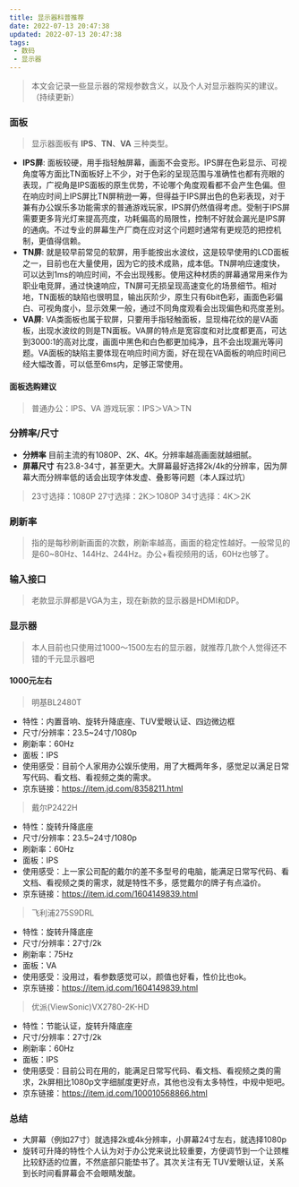 ```yaml
---
title: 显示器科普推荐
date: 2022-07-13 20:47:38
updated: 2022-07-13 20:47:38
tags: 
 - 数码
 - 显示器
---
```

> 本文会记录一些显示器的常规参数含义，以及个人对显示器购买的建议。（持续更新）
### 面板
> 显示器面板有 **IPS**、**TN**、**VA** 三种类型。

+ **IPS屏**: 面板较硬，用手指轻触屏幕，画面不会变形。IPS屏在色彩显示、可视角度等方面比TN面板好上不少，对于色彩的呈现范围与准确性也都有亮眼的表现，广视角是IPS面板的原生优势，不论哪个角度观看都不会产生色偏。但在响应时间上IPS屏比TN屏稍逊一筹，但得益于IPS屏出色的色彩表现，对于兼有办公娱乐多功能需求的普通游戏玩家，IPS屏仍然值得考虑。受制于IPS屏需要更多背光灯来提高亮度，功耗偏高的局限性，控制不好就会漏光是IPS屏的通病。不过专业的屏幕生产厂商在应对这个问题时通常有更规范的把控机制，更值得信赖。
+ **TN屏**: 就是较早前常见的软屏，用手能按出水波纹，这是较早使用的LCD面板之一，目前也在大量使用，因为它的技术成熟，成本低。TN屏响应速度快，可以达到1ms的响应时间，不会出现残影。使用这种材质的屏幕通常用来作为职业电竞屏，通过快速响应，TN屏可无损呈现高速变化的场景细节。相对地，TN面板的缺陷也很明显，输出灰阶少，原生只有6bit色彩，画面色彩偏白、可视角度小，显示效果一般，通过不同角度观看会出现偏色和亮度差别。
+ **VA屏**: VA类面板也属于软屏，只要用手指轻触面板，显现梅花纹的是VA面板，出现水波纹的则是TN面板。VA屏的特点是宽容度和对比度都更高，可达到3000:1的高对比度，画面中黑色和白色都更加纯净，且不会出现漏光等问题。VA面板的缺陷主要体现在响应时间方面，好在现在VA面板的响应时间已经大幅改善，可以低至6ms内，足够正常使用。

#### 面板选购建议
> 普通办公：IPS、VA
> 游戏玩家：IPS＞VA＞TN

### 分辨率/尺寸

+ **分辨率** 目前主流的有1080P、2K、4K。分辨率越高画面就越细腻。
+ **屏幕尺寸** 有23.8-34寸，甚至更大。大屏幕最好选择2k/4k的分辨率，因为屏幕大而分辨率低的话会出现字体发虚、叠影等问题（本人踩过坑）
  
> 23寸选择：1080P
> 27寸选择：2K＞1080P
> 34寸选择：4K＞2K

### 刷新率

> 指的是每秒刷新画面的次数，刷新率越高，画面的稳定性越好。一般常见的是60~80Hz、144Hz、244Hz。办公+看视频用的话，60Hz也够了。

### 输入接口

> 老款显示屏都是VGA为主，现在新款的显示器是HDMI和DP。

### 显示器

> 本人目前也只使用过1000～1500左右的显示器，就推荐几款个人觉得还不错的千元显示器吧

#### 1000元左右

> 明基BL2480T

+ 特性：内置音响、旋转升降底座、TUV爱眼认证、四边微边框
+ 尺寸/分辨率：23.5~24寸/1080p
+ 刷新率：60Hz
+ 面板：IPS
+ 使用感受：目前个人家用办公娱乐使用，用了大概两年多，感觉足以满足日常写代码、看文档、看视频之类的需求。
+ 京东链接：https://item.jd.com/8358211.html

> 戴尔P2422H 

+ 特性：旋转升降底座
+ 尺寸/分辨率：23.5~24寸/1080p
+ 刷新率：60Hz
+ 面板：IPS
+ 使用感受：上一家公司配的戴尔的差不多型号的电脑，能满足日常写代码、看文档、看视频之类的需求，就是特性不多，感觉戴尔的牌子有点溢价。
+ 京东链接：https://item.jd.com/1604149839.html

> 飞利浦275S9DRL

+ 特性：旋转升降底座
+ 尺寸/分辨率：27寸/2k
+ 刷新率：75Hz
+ 面板：VA
+ 使用感受：没用过，看参数感觉可以，颜值也好看，性价比也ok。
+ 京东链接：[https://item.jd.com/1604149839.html ](https://item.jd.com/100040008536.html#crumb-wrap)


> 优派(ViewSonic)VX2780-2K-HD

+ 特性：节能认证，旋转升降底座
+ 尺寸/分辨率：27寸/2k
+ 刷新率：60Hz
+ 面板：IPS
+ 使用感受：目前公司在用的，能满足日常写代码、看文档、看视频之类的需求，2k屏相比1080p文字细腻度更好点，其他也没有太多特性，中规中矩吧。
+ 京东链接：https://item.jd.com/100010568866.html

### 总结

+ 大屏幕（例如27寸）就选择2k或4k分辨率，小屏幕24寸左右，就选择1080p
+ 旋转可升降的特性个人认为对于办公党来说比较重要，方便调节到一个让颈椎比较舒适的位置，不然底部只能垫书了。其次关注有无 TUV爱眼认证，关系到长时间看屏幕会不会眼睛发酸。
